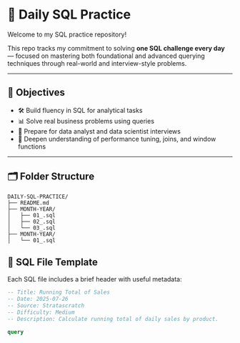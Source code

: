 
# 🧠 Daily SQL Practice

Welcome to my SQL practice repository!

This repo tracks my commitment to solving **one SQL challenge every day** — focused on mastering both foundational and advanced querying techniques through real-world and interview-style problems.

---

## 📌 Objectives

- 🛠️ Build fluency in SQL for analytical tasks
- 📊 Solve real business problems using queries
- 🚀 Prepare for data analyst and data scientist interviews
- 🧠 Deepen understanding of performance tuning, joins, and window functions

---

## 🗂️ Folder Structure

```text
DAILY-SQL-PRACTICE/
├── README.md
├── MONTH-YEAR/
│   ├── 01_.sql
│   ├── 02_.sql
│   └── 03_.sql
├── MONTH-YEAR/
│   └── 01_.sql

```

## 🧾 SQL File Template

Each SQL file includes a brief header with useful metadata:

```sql
-- Title: Running Total of Sales
-- Date: 2025-07-26
-- Source: Stratascratch
-- Difficulty: Medium
-- Description: Calculate running total of daily sales by product.

query
```
